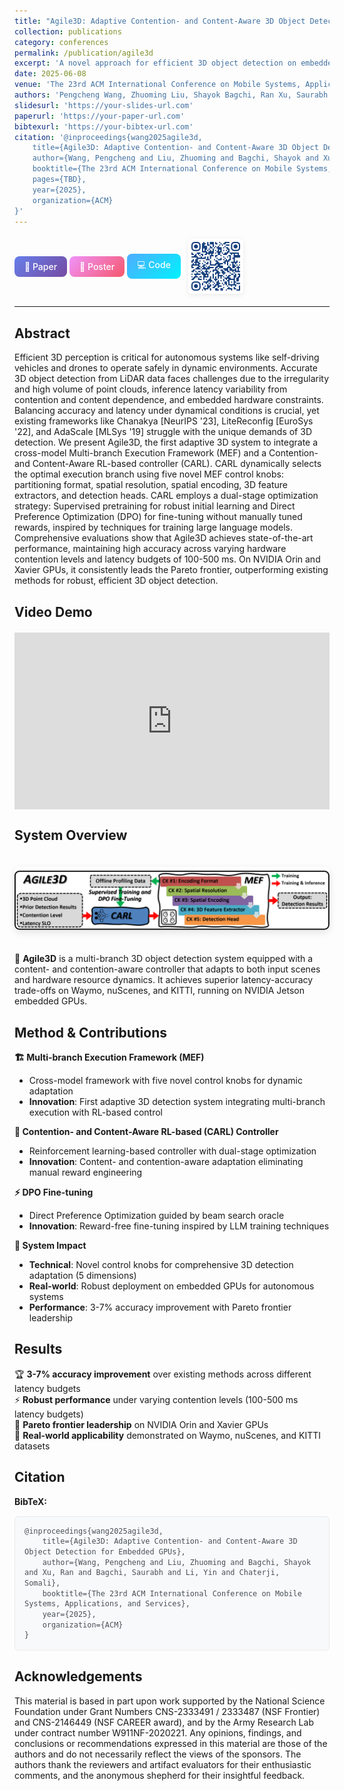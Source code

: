 ```yaml
---
title: "Agile3D: Adaptive Contention- and Content-Aware 3D Object Detection for Embedded GPUs"
collection: publications
category: conferences
permalink: /publication/agile3d
excerpt: 'A novel approach for efficient 3D object detection on embedded GPUs with adaptive contention and content awareness.'
date: 2025-06-08
venue: 'The 23rd ACM International Conference on Mobile Systems, Applications, and Services (MobiSys 2025)'
authors: 'Pengcheng Wang, Zhuoming Liu, Shayok Bagchi, Ran Xu, Saurabh Bagchi, Yin Li, Somali Chaterji'
slidesurl: 'https://your-slides-url.com'
paperurl: 'https://your-paper-url.com'
bibtexurl: 'https://your-bibtex-url.com'
citation: '@inproceedings{wang2025agile3d,
    title={Agile3D: Adaptive Contention- and Content-Aware 3D Object Detection for Embedded GPUs},
    author={Wang, Pengcheng and Liu, Zhuoming and Bagchi, Shayok and Xu, Ran and Bagchi, Saurabh and Li, Yin and Chaterji, Somali},
    booktitle={The 23rd ACM International Conference on Mobile Systems, Applications, and Services},
    pages={TBD},
    year={2025},
    organization={ACM}
}'
---
```


<div style="display: flex; gap: 4px; margin: 20px 0; align-items: center; flex-wrap: wrap;">
  <a href="https://github.com/ChulanZhang/ChulanZhang.github.io/blob/pengcheng/paper/agile3d_preprint.pdf" style="display: flex; align-items: center; gap: 6px; padding: 8px 16px; background: linear-gradient(135deg, #667eea 0%, #764ba2 100%); color: white; text-decoration: none; border-radius: 8px; font-weight: 500; transition: transform 0.2s, box-shadow 0.2s;" onmouseover="this.style.transform='translateY(-2px)'; this.style.boxShadow='0 4px 12px rgba(0,0,0,0.15)'" onmouseout="this.style.transform='translateY(0)'; this.style.boxShadow='none'">
    📄 Paper
  </a>
  <a href="https://github.com/ChulanZhang/ChulanZhang.github.io/blob/pengcheng/poster/agile3d_poster.pdf" style="display: flex; align-items: center; gap: 6px; padding: 8px 16px; background: linear-gradient(135deg, #f093fb 0%, #f5576c 100%); color: white; text-decoration: none; border-radius: 8px; font-weight: 500; transition: transform 0.2s, box-shadow 0.2s;" onmouseover="this.style.transform='translateY(-2px)'; this.style.boxShadow='0 4px 12px rgba(0,0,0,0.15)'" onmouseout="this.style.transform='translateY(0)'; this.style.boxShadow='none'">
    🎯 Poster
  </a>
  <a href="https://github.com/ChulanZhang/Agile3D" style="display: flex; align-items: center; gap: 6px; padding: 8px 16px; background: linear-gradient(135deg, #4facfe 0%, #00f2fe 100%); color: white; text-decoration: none; border-radius: 8px; font-weight: 500; transition: transform 0.2s, box-shadow 0.2s;" onmouseover="this.style.transform='translateY(-2px)'; this.style.boxShadow='0 4px 12px rgba(0,0,0,0.15)'" onmouseout="this.style.transform='translateY(0)'; this.style.boxShadow='none'">
    💻 Code
  </a>
  <img src="/images/agile3d-qr-code.png" alt="Agile3D QR Code" style="width: 88px; height: 88px; border-radius: 6px; box-shadow: 0 2px 8px rgba(0,0,0,0.08); margin-left: 8px;" />
</div>

---

## Abstract

Efficient 3D perception is critical for autonomous systems like self-driving vehicles and drones to operate safely in dynamic environments. Accurate 3D object detection from LiDAR data faces challenges due to the irregularity and high volume of point clouds, inference latency variability from contention and content dependence, and embedded hardware constraints. Balancing accuracy and latency under dynamical conditions is crucial, yet existing frameworks like Chanakya [NeurIPS '23], LiteReconfig [EuroSys '22], and AdaScale [MLSys '19] struggle with the unique demands of 3D detection. We present Agile3D, the first adaptive 3D system to integrate a cross-model Multi-branch Execution Framework (MEF) and a Contention- and Content-Aware RL-based controller (CARL). CARL dynamically selects the optimal execution branch using five novel MEF control knobs: partitioning format, spatial resolution, spatial encoding, 3D feature extractors, and detection heads. CARL employs a dual-stage optimization strategy: Supervised pretraining for robust initial learning and Direct Preference Optimization (DPO) for fine-tuning without manually tuned rewards, inspired by techniques for training large language models. Comprehensive evaluations show that Agile3D achieves state-of-the-art performance, maintaining high accuracy across varying hardware contention levels and latency budgets of 100-500 ms. On NVIDIA Orin and Xavier GPUs, it consistently leads the Pareto frontier, outperforming existing methods for robust, efficient 3D object detection.

## Video Demo
<div style="position: relative; padding-bottom: 56.25%; height: 0; overflow: hidden; max-width: 100%; margin: 20px 0;">
  <iframe 
    src="https://www.youtube.com/embed/nhxFDx9Mj7k" 
    style="position: absolute; top: 0; left: 0; width: 100%; height: 100%; border: 0;" 
    allowfullscreen>
  </iframe>
</div>

## System Overview

<img src="/images/agile3d_overview.png" alt="Agile3D System Overview" style="max-width:100%; margin: 20px 0; border-radius: 8px; box-shadow: 0 4px 12px rgba(0,0,0,0.1);" />

🚗 **Agile3D** is a multi-branch 3D object detection system equipped with a content- and contention-aware controller that adapts to both input scenes and hardware resource dynamics. It achieves superior latency-accuracy trade-offs on Waymo, nuScenes, and KITTI, running on NVIDIA Jetson embedded GPUs.

## Method & Contributions

**🏗️ Multi-branch Execution Framework (MEF)**
- Cross-model framework with five novel control knobs for dynamic adaptation
- **Innovation**: First adaptive 3D detection system integrating multi-branch execution with RL-based control

**🧠 Contention- and Content-Aware RL-based (CARL) Controller** 
- Reinforcement learning-based controller with dual-stage optimization
- **Innovation**: Content- and contention-aware adaptation eliminating manual reward engineering

**⚡ DPO Fine-tuning**
- Direct Preference Optimization guided by beam search oracle
- **Innovation**: Reward-free fine-tuning inspired by LLM training techniques

**🎯 System Impact**
- **Technical**: Novel control knobs for comprehensive 3D detection adaptation (5 dimensions)
- **Real-world**: Robust deployment on embedded GPUs for autonomous systems
- **Performance**: 3-7% accuracy improvement with Pareto frontier leadership

## Results

🏆 **3-7% accuracy improvement** over existing methods across different latency budgets  
⚡ **Robust performance** under varying contention levels (100-500 ms latency budgets)  
🚀 **Pareto frontier leadership** on NVIDIA Orin and Xavier GPUs  
🌟 **Real-world applicability** demonstrated on Waymo, nuScenes, and KITTI datasets


## Citation

**BibTeX:**

<div style="background: #f8f9fa; border: 1px solid #e9ecef; border-radius: 6px; padding: 15px; margin: 15px 0; font-family: 'Monaco', 'Consolas', monospace; font-size: 0.85em; line-height: 1.4; color: #495057;">
@inproceedings{wang2025agile3d,<br>
&nbsp;&nbsp;&nbsp;&nbsp;title={Agile3D: Adaptive Contention- and Content-Aware 3D Object Detection for Embedded GPUs},<br>
&nbsp;&nbsp;&nbsp;&nbsp;author={Wang, Pengcheng and Liu, Zhuoming and Bagchi, Shayok and Xu, Ran and Bagchi, Saurabh and Li, Yin and Chaterji, Somali},<br>
&nbsp;&nbsp;&nbsp;&nbsp;booktitle={The 23rd ACM International Conference on Mobile Systems, Applications, and Services},<br>
&nbsp;&nbsp;&nbsp;&nbsp;year={2025},<br>
&nbsp;&nbsp;&nbsp;&nbsp;organization={ACM}<br>
}
</div>

## Acknowledgements

This material is based in part upon work supported by the National Science Foundation under Grant Numbers CNS-2333491 / 2333487 (NSF Frontier) and CNS-2146449 (NSF CAREER award), and by the Army Research Lab under contract number W911NF-2020221. Any opinions, findings, and conclusions or recommendations expressed in this material are those of the authors and do not necessarily reflect the views of the sponsors. The authors thank the reviewers and artifact evaluators for their enthusiastic comments, and the anonymous shepherd for their insightful feedback.
